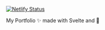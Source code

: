 [![Netlify Status](https://api.netlify.com/api/v1/badges/3d07b127-bd61-4f40-b37a-b2852ce3c649/deploy-status)](https://app.netlify.com/sites/dheeraj120501/deploys)

My Portfolio ✨ made with Svelte and 💖
